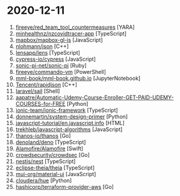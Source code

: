 # 2020-12-11

1. [fireeye/red_team_tool_countermeasures](https://github.com/fireeye/red_team_tool_countermeasures "") [YARA]
2. [minhealthnz/nzcovidtracer-app](https://github.com/minhealthnz/nzcovidtracer-app "This is the repository for the front-end of the NZ COVID Tracer app.") [TypeScript]
3. [mapbox/mapbox-gl-js](https://github.com/mapbox/mapbox-gl-js "Interactive, thoroughly customizable maps in the browser, powered by vector tiles and WebGL") [JavaScript]
4. [nlohmann/json](https://github.com/nlohmann/json "JSON for Modern C++") [C++]
5. [lensapp/lens](https://github.com/lensapp/lens "Lens - The Kubernetes IDE") [TypeScript]
6. [cypress-io/cypress](https://github.com/cypress-io/cypress "Fast, easy and reliable testing for anything that runs in a browser.") [JavaScript]
7. [sonic-pi-net/sonic-pi](https://github.com/sonic-pi-net/sonic-pi "Code. Music. Live.") [Ruby]
8. [fireeye/commando-vm](https://github.com/fireeye/commando-vm "Complete Mandiant Offensive VM (Commando VM), a fully customizable Windows-based pentesting virtual machine distribution. commandovm@fireeye.com") [PowerShell]
9. [mml-book/mml-book.github.io](https://github.com/mml-book/mml-book.github.io "Companion webpage to the book Mathematics For Machine Learning") [JupyterNotebook]
10. [Tencent/rapidjson](https://github.com/Tencent/rapidjson "A fast JSON parser/generator for C++ with both SAX/DOM style API") [C++]
11. [laravel/sail](https://github.com/laravel/sail "") [Shell]
12. [aapatre/Automatic-Udemy-Course-Enroller-GET-PAID-UDEMY-COURSES-for-FREE](https://github.com/aapatre/Automatic-Udemy-Course-Enroller-GET-PAID-UDEMY-COURSES-for-FREE "Do you want to LEARN NEW STUFF for FREE? Don't worry, with the power of web-scraping and automation, this script will find the necessary Udemy coupons & enroll you for PAID UDEMY COURSES, ABSOLUTELY FREE!") [Python]
13. [ionic-team/ionic-framework](https://github.com/ionic-team/ionic-framework "A powerful cross-platform UI toolkit for building native-quality iOS, Android, and Progressive Web Apps with HTML, CSS, and JavaScript.") [TypeScript]
14. [donnemartin/system-design-primer](https://github.com/donnemartin/system-design-primer "Learn how to design large-scale systems. Prep for the system design interview. Includes Anki flashcards.") [Python]
15. [javascript-tutorial/en.javascript.info](https://github.com/javascript-tutorial/en.javascript.info "Modern JavaScript Tutorial") [HTML]
16. [trekhleb/javascript-algorithms](https://github.com/trekhleb/javascript-algorithms "📝 Algorithms and data structures implemented in JavaScript with explanations and links to further readings") [JavaScript]
17. [thanos-io/thanos](https://github.com/thanos-io/thanos "Highly available Prometheus setup with long term storage capabilities. A CNCF Incubating project.") [Go]
18. [denoland/deno](https://github.com/denoland/deno "A secure JavaScript and TypeScript runtime") [TypeScript]
19. [Alamofire/Alamofire](https://github.com/Alamofire/Alamofire "Elegant HTTP Networking in Swift") [Swift]
20. [crowdsecurity/crowdsec](https://github.com/crowdsecurity/crowdsec "Crowdsec - An open-source, lightweight agent to detect and respond to bad behaviours. It also automatically benefits from our global community-wide IP reputation database.") [Go]
21. [nestjs/nest](https://github.com/nestjs/nest "A progressive Node.js framework for building efficient, scalable, and enterprise-grade server-side applications on top of TypeScript & JavaScript (ES6, ES7, ES8) 🚀") [TypeScript]
22. [eclipse-theia/theia](https://github.com/eclipse-theia/theia "Eclipse Theia is a cloud & desktop IDE framework implemented in TypeScript.") [TypeScript]
23. [mui-org/material-ui](https://github.com/mui-org/material-ui "React components for faster and simpler web development. Build your own design system, or start with Material Design.") [JavaScript]
24. [cloudera/hue](https://github.com/cloudera/hue "Hue Editor: Open source SQL Query Assistant for Databases/Warehouses") [Python]
25. [hashicorp/terraform-provider-aws](https://github.com/hashicorp/terraform-provider-aws "Terraform AWS provider") [Go]
